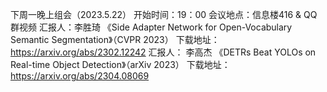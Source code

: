 下周一晚上组会（2023.5.22） 
开始时间：19：00 
会议地点：信息楼416 & QQ群视频 
汇报人：李胜琦 
《Side Adapter Network for Open-Vocabulary Semantic Segmentation》（CVPR 2023） 
下载地址：https://arxiv.org/abs/2302.12242 
汇报人： 李高杰 
《DETRs Beat YOLOs on Real-time Object Detection》（arXiv 2023） 
下载地址：https://arxiv.org/abs/2304.08069